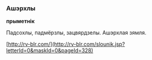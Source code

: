 ### Ашэрхлы
**прыметнік**

Падсохлы, падмёрзлы, зацвярдзелы. Ашэрхлая зямля.

<a rel="author">[http://rv-blr.com/](http://rv-blr.com/slounik.jsp?letterId=0&maskId=0&pageId=328)</a>
